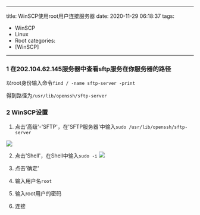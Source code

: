 <!--
 * @Author: jcchouz 39292190+jcchouz@users.noreply.github.com
 * @Date: 2023-05-30 01:03:24
 * @LastEditors: jcchouz 39292190+jcchouz@users.noreply.github.com
 * @LastEditTime: 2023-05-30 01:08:57
 * @FilePath: \hexo-blog\source\_posts\WinSCP使用root用户连接服务器.md
 * @Description: 这是默认设置,请设置`customMade`, 打开koroFileHeader查看配置 进行设置: https://github.com/OBKoro1/koro1FileHeader/wiki/%E9%85%8D%E7%BD%AE
-->
---
title: WinSCP使用root用户连接服务器
date: 2020-11-29 06:18:37
tags:
  - WinSCP
  - Linux
  - Root
categories:
  - [WinSCP]
---

### 1 在202.104.62.145服务器中查看sftp服务在你服务器的路径

以root身份输入命令`find / -name sftp-server -print`

得到路径为`/usr/lib/openssh/sftp-server`

### 2 WinSCP设置

1. 点击'高级'-'SFTP'，在'SFTP服务器'中输入`sudo /usr/lib/openssh/sftp-server`
<!-- more -->
![](https://i.loli.net/2018/11/29/5bff8a39b7de3.jpg)

2. 点击'Shell'，在Shell中输入`sudo -i`
![](https://i.loli.net/2018/11/29/5bff8a7b0c5b9.jpg)

3. 点击'确定'
4. 输入用户名`root`
5. 输入root用户的密码
6. 连接